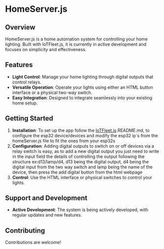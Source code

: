 
# HomeServer.js

## Overview
HomeServer.js is a home automation system for controlling your home lighting. Built with IoTFleet.js, it is currently in active development and focuses on simplicity and effectiveness.

## Features
- **Light Control**: Manage your home lighting through digital outputs that control relays.
- **Versatile Operation**: Operate your lights using either an HTML button interface or a physical two-way switch.
- **Easy Integration**: Designed to integrate seamlessly into your existing home setup.

## Getting Started
1. **Installation**: To set up the app follow the [IoTFleet.js](https://github.com/Lemon2311/IoTFleet.js) README.md, to configure the esp32 device/devices and modify the esp32 ip`s from the homeServer.js file to fit the ones from your esp32s
2. **Configuration**: Adding digital outputs to switch on or off devices via a relay switch is easy, as to add a new digital output you just need to write in the input field the details of controlling the output following the structure ex:d13/lamp/d4, d13 being the digital output, d4 being the digital input from the two way switch and lamp being the name of the device, then press the add digital button from the html webpage
3. **Control**: Use the HTML interface or physical switches to control your lights.

## Support and Development
- **Active Development**: The system is being actively developed, with regular updates and new features.

## Contributing
Contributions are welcome!
